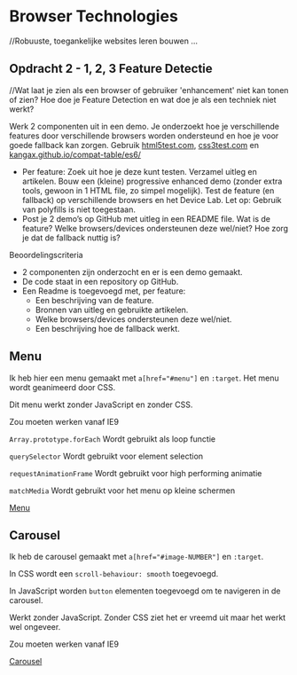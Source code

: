 # Browser Technologies
//Robuuste, toegankelijke websites leren bouwen …

## Opdracht 2 - 1, 2, 3 Feature Detectie
//Wat laat je zien als een browser of gebruiker 'enhancement' niet kan tonen of zien? Hoe doe je Feature Detection en wat doe je als een techniek niet werkt?

Werk 2 componenten uit in een demo. Je onderzoekt hoe je verschillende features door verschillende browsers worden ondersteund en hoe je voor goede fallback kan zorgen. Gebruik [html5test.com](https://html5test.com), [css3test.com](http://css3test.com) en [kangax.github.io/compat-table/es6/](https://kangax.github.io/compat-table/es6/)

- Per feature: Zoek uit hoe je deze kunt testen. Verzamel uitleg en artikelen. Bouw een (kleine) progressive enhanced demo (zonder extra tools, gewoon in 1 HTML file, zo simpel mogelijk). Test de feature (en fallback) op verschillende browsers en het Device Lab. Let op: Gebruik van polyfills is niet toegestaan.
- Post je 2 demo’s op GitHub met uitleg in een README file. Wat is de feature? Welke browsers/devices ondersteunen deze wel/niet? Hoe zorg je dat de fallback nuttig is?

Beoordelingscriteria
- 2 componenten zijn onderzocht en er is een demo gemaakt.
- De code staat in een repository op GitHub.
- Een Readme is toegevoegd met, per feature:
  -	Een beschrijving van de feature.
  - Bronnen van uitleg en gebruikte artikelen.
  -	Welke browsers/devices ondersteunen deze wel/niet.
  -	Een beschrijving hoe de fallback werkt.

## Menu
Ik heb hier een menu gemaakt met `a[href="#menu"]` en `:target`.
Het menu wordt geanimeerd door CSS.

Dit menu werkt zonder JavaScript en zonder CSS.

Zou moeten werken vanaf IE9

`Array.prototype.forEach`
Wordt gebruikt als loop functie

`querySelector`
Wordt gebruikt voor element selection

`requestAnimationFrame`
Wordt gebruikt voor high performing animatie

`matchMedia`
Wordt gebruikt voor het menu op kleine schermen

[Menu](https://meesrutten.me/minor/browser-tech/opdracht2/index.html/)

## Carousel
Ik heb de carousel gemaakt met `a[href="#image-NUMBER"]` en `:target`.

In CSS wordt een `scroll-behaviour: smooth` toegevoegd.

In JavaScript worden `button` elementen toegevoegd om te navigeren in de carousel.

Werkt zonder JavaScript.
Zonder CSS ziet het er vreemd uit maar het werkt wel ongeveer.

Zou moeten werken vanaf IE9

[Carousel](https://meesrutten.me/minor/browser-tech/opdracht2/carousel.html/)

